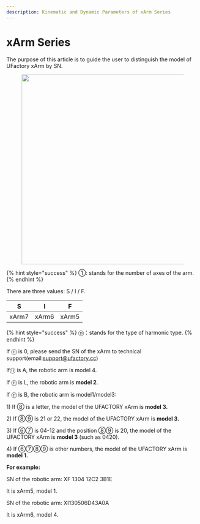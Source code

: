 ```yaml
---
description: Kinematic and Dynamic Parameters of xArm Series
---
```


# xArm Series

The purpose of this article is to guide the user to distinguish the model of UFactory xArm by SN.

<div align="left"><figure><img src="../../../.gitbook/assets/SerialNumber (1).png" alt="" width="496"><figcaption></figcaption></figure></div>

{% hint style="success" %}
①: stands for the number of axes of the arm.
{% endhint %}

There are three values: S / I / F.

| S     | I     | F     |
| ----- | ----- | ----- |
| xArm7 | xArm6 | xArm5 |



{% hint style="success" %}
⑪：stands for the type of harmonic type.
{% endhint %}

If ⑪ is 0, please send the SN of the xArm to technical support(email:support@ufactory.cc)

If⑪ is A,  the robotic arm is model 4.

If ⑪ is L,  the robotic arm is **model 2**.

If ⑪ is B,  the robotic arm is model1/model3:

1\) If ⑧ is a letter, the model of the UFACTORY xArm is **model 3.**

2\) If ⑧⑨ is 21 or 22, the model of the UFACTORY xArm is **model 3.**

3\) If ⑥⑦ is 04-12 and the position ⑧⑨ is 20, the model of the UFACTORY xArm is **model 3** (such as 0420).

4\) If  ⑥⑦⑧⑨ is other numbers, the model of the UFACTORY xArm is **model 1.**



**For example:**

SN of the robotic arm:  XF 1304 12C2 3B1E

It is xArm5,  model 1.



SN of the robotic arm: XI130506D43A0A

It is xArm6, model 4.

&#x20;    &#x20;
